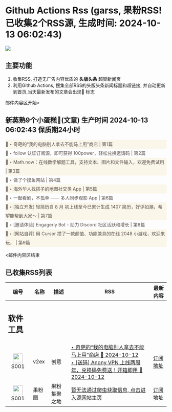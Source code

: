 # Github Actions Rss (garss, 果粉RSS! 已收集2个RSS源, 生成时间: 2024-10-13 06:02:43)

![](https://cdn.jsdelivr.net/gh/xinkeji/garss/_media/ga-rss.png)



## 主要功能
1. 收集RSS, 打造无广告内容优质的 **头版头条** 超赞新闻页
2. 利用Github Actions, 搜集全部RSS的头版头条新闻标题和超链接, 并自动更新到首页,当天最新发布的文章会出现🌈 标志

邮件内容区开始>
<h2>新蒸熟9个小蛋糕🍰(文章) 生产时间 2024-10-13 06:02:43 保质期24小时</h2>

<div style='line-height:3;background-color:#FAF6EA;' ><a href='https://www.v2ex.com/t/1079737#reply2' style="line-height:2;text-decoration:none;display:block;color:#584D49;">🌈 ‣ 奇葩的“我的电脑别人拿去不能马上用”商店 | 第1篇</a></div><div style='line-height:3;' ><a href='https://www.v2ex.com/t/1079642#reply7' style="line-height:2;text-decoration:none;display:block;color:#584D49;">🌈 ‣ follow 认证订阅源，即可获得 100power，轻松兑换邀请码 | 第2篇</a></div><div style='line-height:3;background-color:#FAF6EA;' ><a href='https://www.v2ex.com/t/1079674#reply3' style="line-height:2;text-decoration:none;display:block;color:#584D49;">🌈 ‣ Math.now：在线数学解题工具，支持文本、图片和文件输入，欢迎免费试用 | 第3篇</a></div><div style='line-height:3;' ><a href='https://www.v2ex.com/t/1079629#reply23' style="line-height:2;text-decoration:none;display:block;color:#584D49;">🌈 ‣ 做了个摸鱼网站 | 第4篇</a></div><div style='line-height:3;background-color:#FAF6EA;' ><a href='https://www.v2ex.com/t/1079482#reply15' style="line-height:2;text-decoration:none;display:block;color:#584D49;">🌈 ‣ 海外华人找搭子的地图社交类 App | 第5篇</a></div><div style='line-height:3;' ><a href='https://www.v2ex.com/t/1079562#reply3' style="line-height:2;text-decoration:none;display:block;color:#584D49;">🌈 ‣ 一起看剧，不孤单 —— 多人同步观影 App | 第6篇</a></div><div style='line-height:3;background-color:#FAF6EA;' ><a href='https://www.v2ex.com/t/1079568#reply0' style="line-height:2;text-decoration:none;display:block;color:#584D49;">🌈 ‣ [独立开发] 轻简历自 8 月 初上线至今已累计生成 1407 简历，好评如潮，希望能帮到大家～ | 第7篇</a></div><div style='line-height:3;' ><a href='https://www.v2ex.com/t/1079533#reply0' style="line-height:2;text-decoration:none;display:block;color:#584D49;">🌈 ‣ [邀请体验] Engagerly Bot - 助力 Discord 社区活跃和增长 | 第8篇</a></div><div style='line-height:3;background-color:#FAF6EA;' ><a href='https://www.v2ex.com/t/1079503#reply5' style="line-height:2;text-decoration:none;display:block;color:#584D49;">🌈 ‣ [网站自荐] 用 Cursor 攒了一款颜值、功能兼具的在线 2048 小游戏，欢迎来玩， | 第9篇</a></div>

<邮件内容区结束

## 已收集RSS列表

| 编号 | 名称 | 描述 | RSS | 最新内容 |
| --- | --- | --- | --- | --- |
| <h2 id="软件工具">软件工具</h2> |  |   |  |  |
| <div id="S001" style="text-align: center;"><img src="https://cdn.jsdelivr.net/gh/zhaoolee/garss/_media/favicon/S001.png" width="30px" style="width:30px;height: auto;"/><br><span>S001</span></div> | v2ex | 创意 | [‣ 奇葩的“我的电脑别人拿去不能马上用”商店 🌈 2024-10-12](https://www.v2ex.com/t/1079737#reply2)<br/>[‣ \[送码\] Anony VPN 上线两周年，兑换码免费送！开箱即用 🌈 2024-10-12](https://www.v2ex.com/t/1077864#reply909) | [订阅地址](https://www.v2ex.com/feed/tab/creative.xml) |
| <div id="S001" style="text-align: center;"><img src="https://cdn.jsdelivr.net/gh/zhaoolee/garss/_media/favicon/S001.png" width="30px" style="width:30px;height: auto;"/><br><span>S001</span></div> | 果粉圈 | 果粉集聚之地 | [暂无法通过爬虫获取信息, 点击进入源网站主页](https://g0f.cn) | [订阅地址](https://g0f.cn/rss.xml) |



